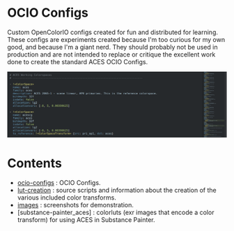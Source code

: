 # OCIO Configs
Custom OpenColorIO configs created for fun and distributed for learning. These configs are experiments created because I'm too curious for my own good, and because I'm a giant nerd. They should probably not be used in production and are not intended to replace or critique the excellent work done to create the standard ACES OCIO Configs.

![ocio config screenshot](/images/ocio_config_screenshot.png)

# Contents
- [ocio-configs](/ocio-configs) : OCIO Configs.
- [lut-creation](/lut-creation) : source scripts and information about the creation of the various included color transforms.
- [images](/images) : screenshots for demonstration.
- [substance-painter_aces] : colorluts (exr images that encode a color transform) for using ACES in Substance Painter.
